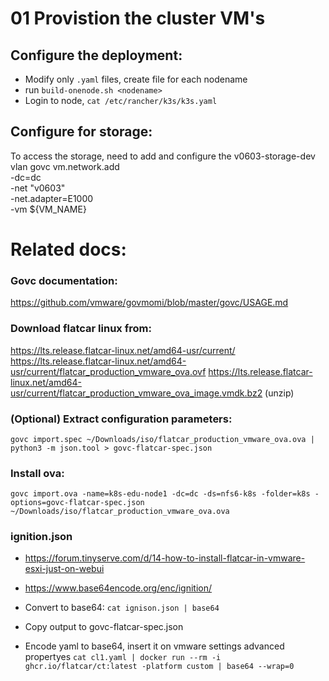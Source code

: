 # 01 Provistion the cluster VM's
## Configure the deployment:
* Modify only `.yaml` files, create file for each nodename
* run `build-onenode.sh <nodename>`
* Login to node, `cat /etc/rancher/k3s/k3s.yaml`

## Configure for storage:
To access the storage, need to add and configure the v0603-storage-dev vlan
govc vm.network.add \
  -dc=dc \
  -net "v0603" \
  -net.adapter=E1000 \
  -vm ${VM_NAME}

# Related docs:
### Govc documentation:
https://github.com/vmware/govmomi/blob/master/govc/USAGE.md

### Download flatcar linux from:
https://lts.release.flatcar-linux.net/amd64-usr/current/
https://lts.release.flatcar-linux.net/amd64-usr/current/flatcar_production_vmware_ova.ovf
https://lts.release.flatcar-linux.net/amd64-usr/current/flatcar_production_vmware_ova_image.vmdk.bz2 (unzip)

### (Optional) Extract configuration parameters:
`govc import.spec ~/Downloads/iso/flatcar_production_vmware_ova.ova | python3 -m json.tool > govc-flatcar-spec.json`

### Install ova:
`govc import.ova -name=k8s-edu-node1 -dc=dc -ds=nfs6-k8s -folder=k8s -options=govc-flatcar-spec.json ~/Downloads/iso/flatcar_production_vmware_ova.ova`

### ignition.json
* https://forum.tinyserve.com/d/14-how-to-install-flatcar-in-vmware-esxi-just-on-webui
* https://www.base64encode.org/enc/ignition/
* Convert to base64: `cat ignison.json | base64`
* Copy output to govc-flatcar-spec.json

* Encode yaml to base64, insert it on vmware settings advanced propertyes
`cat cl1.yaml | docker run --rm -i ghcr.io/flatcar/ct:latest -platform custom | base64 --wrap=0`

